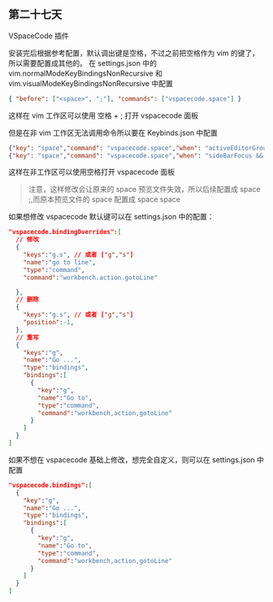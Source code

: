 ## 第二十七天

VSpaceCode 插件

安装完后根据参考配置，默认调出键是空格，不过之前把空格作为 vim 的<Leader>键了，所以需要配置成其他的。
在 settings.json 中的 vim.normalModeKeyBindingsNonRecursive 和 vim.visualModeKeyBindingsNonRecursive 中配置

```json
{ "before": ["<space>", ";"], "commands": ["vspacecode.space"] }
```

这样在 vim 工作区可以使用 空格 + ; 打开 vspacecode 面板

但是在非 vim 工作区无法调用命令所以要在 Keybinds.json 中配置

```json
{"key": "space","command": "vspacecode.space","when": "activeEditorGroupEmpty && focusedView == '' && !whichkeyActive && !inputFocus"},
{"key": "space","command": "vspacecode.space","when": "sideBarFocus && !inputFocus && !whichkeyActive"}
```

这样在非工作区可以使用空格打开 vspacecode 面板

> 注意，这样修改会让原来的 space 预览文件失效，所以后续配置成 space ;,而原本预览文件的 space 配置成 space space

如果想修改 vspacecode 默认键可以在 settings.json 中的配置：

```json
"vspacecode.bindingOverrides":[
  // 修改
  {
    "keys":"g.s", // 或者 ["g","s"]
    "name":"go to line",
    "type":"command",
    "command":"workbench.action.gotoLine"

  },
  // 删除
  {
    "keys":"g.s", // 或者 ["g","s"]
    "position":-1,
  },
  // 重写
  {
    "keys":"g",
    "name":"Go ...",
    "type":"bindings",
    "bindings":[
      {
        "key":"g",
        "name":"Go to",
        "type":"command",
        "command":"workbench,action,gotoLine"
      }
    ]
  }
]

```

如果不想在 vspacecode 基础上修改，想完全自定义，则可以在 settings.json 中配置

```json
"vspacecode.bindings":[
  {
    "key":"g",
    "name":"Go ...",
    "type":"bindings",
    "bindings":[
      {
        "key":"g",
        "name":"Go to",
        "type":"command",
        "command":"workbench,action,gotoLine"
      }
    ]
  }
]
```
